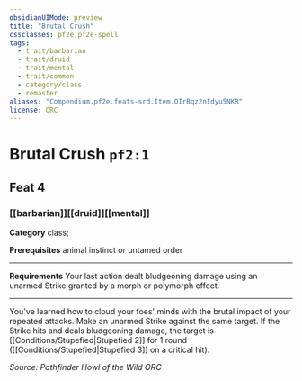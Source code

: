 ```yaml
---
obsidianUIMode: preview
title: "Brutal Crush"
cssclasses: pf2e,pf2e-spell
tags:
  - trait/barbarian
  - trait/druid
  - trait/mental
  - trait/common
  - category/class
  - remaster
aliases: "Compendium.pf2e.feats-srd.Item.OIrBqz2nIdyu5NKR"
license: ORC
---
```

# Brutal Crush `pf2:1`
## Feat 4
### [[barbarian]][[druid]][[mental]]

**Category** class; 



**Prerequisites** animal instinct or untamed order
* * *
**Requirements** Your last action dealt bludgeoning damage using an unarmed Strike granted by a morph or polymorph effect.

* * *

You've learned how to cloud your foes' minds with the brutal impact of your repeated attacks. Make an unarmed Strike against the same target. If the Strike hits and deals bludgeoning damage, the target is [[Conditions/Stupefied|Stupefied 2]] for 1 round ([[Conditions/Stupefied|Stupefied 3]] on a critical hit).

*Source: Pathfinder Howl of the Wild*
*ORC*